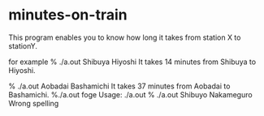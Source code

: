minutes-on-train
================

This program enables you to know how long it takes from station X to stationY.

for example
% ./a.out Shibuya Hiyoshi
It takes 14 minutes from Shibuya to Hiyoshi.

% ./a.out Aobadai Bashamichi
It takes 37 minutes from Aobadai to Bashamichi.
%./a.out foge
Usage: ./a.out <start> <goal>
% ./a.out Shibuyo Nakameguro
Wrong spelling

